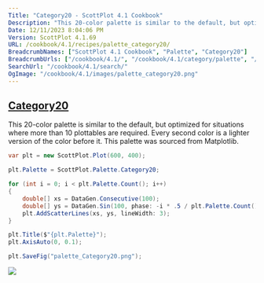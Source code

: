```yaml
---
Title: "Category20 - ScottPlot 4.1 Cookbook"
Description: "This 20-color palette is similar to the default, but optimized for situations where more than 10 plottables are required. Every second color is a lighter version of the color before it. This palette was sourced from Matplotlib."
Date: 12/11/2023 8:04:06 PM
Version: ScottPlot 4.1.69
URL: /cookbook/4.1/recipes/palette_category20/
BreadcrumbNames: ["ScottPlot 4.1 Cookbook", "Palette", "Category20"]
BreadcrumbUrls: ["/cookbook/4.1/", "/cookbook/4.1/category/palette", "/cookbook/4.1/recipes/palette_category20/"]
SearchUrl: "/cookbook/4.1/search/"
OgImage: "/cookbook/4.1/images/palette_category20.png"
---
```


<h2><a href='/cookbook/4.1/recipes/palette_category20/'>Category20</a></h2>

This 20-color palette is similar to the default, but optimized for situations where more than 10 plottables are required. Every second color is a lighter version of the color before it. This palette was sourced from Matplotlib.

```cs
var plt = new ScottPlot.Plot(600, 400);

plt.Palette = ScottPlot.Palette.Category20;

for (int i = 0; i < plt.Palette.Count(); i++)
{
    double[] xs = DataGen.Consecutive(100);
    double[] ys = DataGen.Sin(100, phase: -i * .5 / plt.Palette.Count());
    plt.AddScatterLines(xs, ys, lineWidth: 3);
}

plt.Title($"{plt.Palette}");
plt.AxisAuto(0, 0.1);

plt.SaveFig("palette_Category20.png");
```

<img src='../../images/palette_category20.png' class='d-block mx-auto my-5' />


